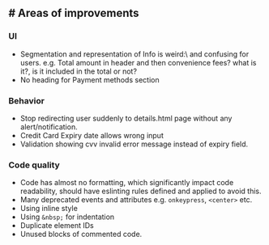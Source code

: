 ## # Areas of improvements
### UI
- Segmentation and representation of Info is weird:\ and confusing for users. 
e.g. Total amount in header and then convenience fees? what is it?, is it included in the total or not? 
- No heading for Payment methods section
### Behavior
- Stop redirecting user suddenly to details.html page without any alert/notification.
- Credit Card Expiry date allows wrong input
- Validation showing cvv invalid error message instead of expiry field. 
### Code quality
- Code has almost no formatting, which significantly impact code readability, should have eslinting rules defined and applied to avoid this.
- Many deprecated events and attributes e.g. `onkeypress`, `<center>` etc.
- Using inline style
- Using `&nbsp;` for indentation
- Duplicate element IDs
- Unused blocks of commented code.
